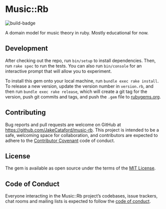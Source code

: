 # Music::Rb
![build-badge](https://travis-ci.org/JakeCataford/music-rb.svg?branch=master)

A domain model for music theory in ruby. Mostly educational for now.

## Development

After checking out the repo, run `bin/setup` to install dependencies. Then, run `rake spec` to run the tests. You can also run `bin/console` for an interactive prompt that will allow you to experiment.

To install this gem onto your local machine, run `bundle exec rake install`. To release a new version, update the version number in `version.rb`, and then run `bundle exec rake release`, which will create a git tag for the version, push git commits and tags, and push the `.gem` file to [rubygems.org](https://rubygems.org).

## Contributing

Bug reports and pull requests are welcome on GitHub at https://github.com/JakeCataford/music-rb. This project is intended to be a safe, welcoming space for collaboration, and contributors are expected to adhere to the [Contributor Covenant](http://contributor-covenant.org) code of conduct.

## License

The gem is available as open source under the terms of the [MIT License](https://opensource.org/licenses/MIT).

## Code of Conduct

Everyone interacting in the Music::Rb project’s codebases, issue trackers, chat rooms and mailing lists is expected to follow the [code of conduct](https://github.com/[USERNAME]/music-rb/blob/master/CODE_OF_CONDUCT.md).
